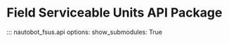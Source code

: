 # Field Serviceable Units API Package

::: nautobot_fsus.api
    options:
        show_submodules: True
